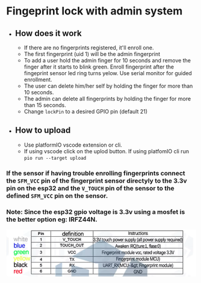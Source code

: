 # Fingeprint lock with admin system

- ## How does it work
  - If there are no fingerprints registered, it'll enroll one.
  - The first fingerprint (uid 1) will be the admin fingerprint
  - To add a user hold the admin finger for 10 seconds and remove the finger after it starts to blink green. Enroll fingerprint after the fingeprint sensor led ring turns yelow. Use serial monitor for guided enrollment.
  - The user can delete him/her self by holding the finger for more than 10 seconds.
  - The admin can delete all fingerprints by holding the finger for more than 15 seconds.
  - Change `lockPin` to a desired GPIO pin (default 21) 

- ## How to upload
  - Use platformIO vscode extension or cli.
  - If using vscode click on the uplod button. If using platfomIO cli run `pio run --target upload`
 
### If the sensor if having trouble enrolling fingerprints connect the `SFM_VCC` pin of the fingerprint sensor directyly to the 3.3v pin on the esp32 and the `V_TOUCH` pin of the sensor to the defined `SFM_VCC` pin on the sensor.

### Note: Since the esp32 gpio voltage is 3.3v using a mosfet is the better option eg: IRFZ44N.

![alt text](pinout.png)
